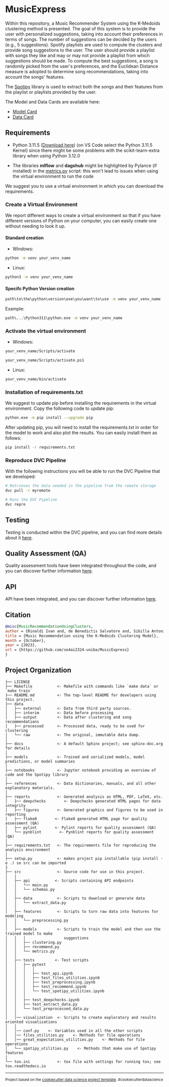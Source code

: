 # MusicExpress

Within this repository, a Music Recommender System using the K-Medoids clustering method is presented. The goal of this system is to provide the user with personalized suggestions, taking into account their preferences in terms of songs. The number of suggestions can be decided by the users (e.g., 5 suggestions). Spotify playlists are used to compute the clusters and provide song suggestions to the user.
The user should provide a playlist with songs they like and may or may not provide a playlist from which suggestions should be made. To compute the best suggestions, a song is randomly picked from the user's preferences, and the Euclidean Distance measure is adopted to determine song recommendations, taking into account the songs' features.

The [Spotipy](https://spotipy.readthedocs.io/en/2.22.1/) library is used to extract both the songs and their features from the playlist or playlists provided by the user.

The Model and Data Cards are available here:

- [Model Card](models/README.md)
- [Data Card](data/README.md)

## Requirements

- Python 3.11.5 ([Download here](https://python.domainunion.de/downloads/release/python-3115/)) (on VS Code select the Python 3.11.5 Kernel) since there might be some problems with the scikit-learn-extra library when using Python 3.12.0

- The libraries **mlflow** and **dagshub** might be highlighted by Pylance (if installed) in the [metrics.py](src/models/metrics.py) script: this won't lead to issues when using the virtual environment to run the code

We suggest you to use a virtual environment in which you can download the requirements.

### Create a Virtual Environment

We report different ways to create a virtual environment so that if you have different versions of Python on your computer, you can easily create one without needing to look it up.

#### Standard creation

- Windows:

```bash
python -m venv your_venv_name
```

- Linux:

```bash
python3 -m venv your_venv_name
```

#### Specifc Python Version creation

```bash
path\to\the\python\version\exe\you\want\to\use -m venv your_venv_name
```

Example:

```bash
path\...\Python311\python.exe -m venv your_venv_name
```

### Activate the virtual environment

- Windows:

```bash
your_venv_name/Scripts/activate
```

```bash
your_venv_name/Scripts/activate.ps1
```

- Linux:

```bash
your_venv_name/bin/activate
```

### Installation of requirements.txt

We suggest to update pip before installing the requirements in the virtual environment. Copy the following code to update pip:

```bash
python.exe -m pip install --upgrade pip
```

After updating pip, you will need to install the requirements.txt in order for the model to work and also plot the results.
You can easily install them as follows:

```bash
pip install -r requirements.txt
```

### Reproduce DVC Pipeline

With the following instructions you will be able to run the DVC Pipeline that we developed:

```bash
# Retrieves the data needed in the pipeline from the remote storage
dvc pull -r myremote

# Runs the DVC Pipeline
dvc repro
```

## Testing

Testing is conducted within the DVC pipeline, and you can find more details about it [here](src/tests/README.md).

## Quality Assessment (QA)

Quality assessment tools have been integrated throughout the code, and you can discover further information [here](reports/README.md).

## API

API have been integrated, and you can discover further information [here](src/api/README.md).

## Citation

```bibtex
@misc{MusicRecommendationUsingClusters,
author = {Rinaldi Ivan and, de Benedictis Salvatore and, Sibilla Antonio and, Laraspata Lucrezia},
title = {Music Recommendation using the K-Medoids Clustering Model},
month = {October},
year = {2023},
url = {https://github.com/se4ai2324-uniba/MusicExpress}
}
```

## Project Organization

    ├── LICENSE
    ├── Makefile           <- Makefile with commands like `make data` or `make train`
    ├── README.md          <- The top-level README for developers using this project.
    ├── data
    │   ├── external       <- Data from third party sources.
    │   ├── interim        <- Data before processing
    │   ├── output         <- Data after clustering and song recommendations
    │   ├── processed      <- Processed data, ready to be used for clustering
    │   └── raw            <- The original, immutable data dump.
    │
    ├── docs               <- A default Sphinx project; see sphinx-doc.org for details
    │
    ├── models             <- Trained and serialized models, model predictions, or model summaries
    │
    ├── notebooks          <- Jupyter notebook providing an overview of code and the Spotipy library
    │
    ├── references         <- Data dictionaries, manuals, and all other explanatory materials.
    │
    ├── reports            <- Generated analysis as HTML, PDF, LaTeX, etc.
    │   ├── deepchecks        <- Deepchecks generated HTML pages for data integrity
    │   ├── figures        <- Generated graphics and figures to be used in reporting
    │   ├── flake8        <- Flake8 generated HTML page for quality assessment (QA)
    │   ├── pylint        <- Pylint reports for quality assessment (QA)
    │   └── pynblint        <- Pynblint reports for quality assessment (QA)
    │
    ├── requirements.txt   <- The requirements file for reproducing the analysis environment
    │
    ├── setup.py           <- makes project pip installable (pip install -e .) so src can be imported
    ├
    ├── src                <- Source code for use in this project.
    │   │
    │   ├── api           <- Scripts containing API endpoints
    │   │   └── main.py
    │   │   └── schemas.py
    │   │
    │   ├── data           <- Scripts to download or generate data
    │   │   └── extract_data.py
    │   │
    │   ├── features       <- Scripts to turn raw data into features for modeling
    │   │   └── preprocessing.py
    │   │
    │   ├── models         <- Scripts to train the model and then use the trained model to make
    │   │   │                 suggestions
    │   │   ├── clustering.py
    │   │   ├── recommend.py
    │   │   └── metrics.py
    │   │
    │   ├── tests         <- Test scripts
    │   │   ├── pytest
    │   │   │   │
    │   │   │   ├── test_api.ipynb
    │   │   │   ├── test_files_utilities.ipynb
    │   │   │   ├── test_preprocessing.ipynb
    │   │   │   ├── test_recommend.ipynb
    │   │   │   └── test_spotipy_utilities.ipynb
    │   │   │
    │   │   ├── test_deepchecks.ipynb
    │   │   ├── test_extract_data.py
    │   │   └── test_preprocessed_data.py
    │   │
    │   │── visualization  <- Scripts to create exploratory and results oriented visualizations
    │   │
    │   │── conf.py    <- Variables used in all the other scripts
    │   │── files_utilities.py    <- Methods for file operations
    │   │── great_expectations_utilities.py    <- Methods for file operations
    │   └── spotipy_utilities.py    <- Methods that make use of Spotipy features
    │
    └── tox.ini            <- tox file with settings for running tox; see tox.readthedocs.io

---

<p><small>Project based on the <a target="_blank" href="https://drivendata.github.io/cookiecutter-data-science/">cookiecutter data science project template</a>. #cookiecutterdatascience</small></p>
